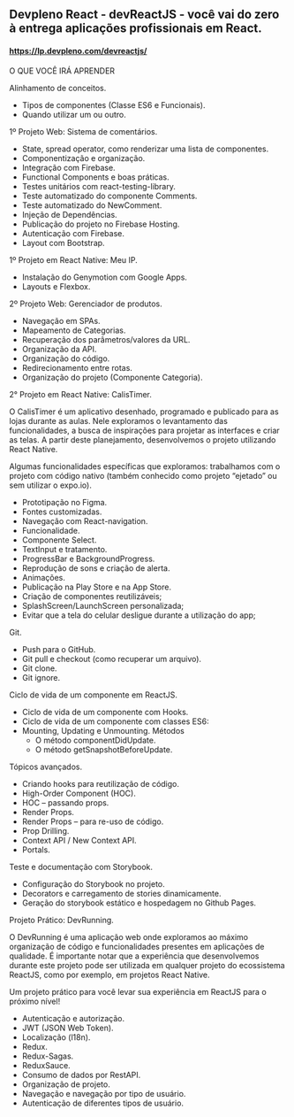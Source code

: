 ## Devpleno React - devReactJS - você vai do zero à entrega aplicações profissionais em React.
#### https://lp.devpleno.com/devreactjs/

O QUE VOCÊ IRÁ APRENDER

Alinhamento de conceitos.

  - Tipos de componentes (Classe ES6 e Funcionais).
  - Quando utilizar um ou outro.

1º Projeto Web: Sistema de comentários.

  - State, spread operator, como renderizar uma lista de componentes.
  - Componentização e organização.
  - Integração com Firebase.
  - Functional Components e boas práticas.
  - Testes unitários com react-testing-library.
  - Teste automatizado do componente Comments.
  - Teste automatizado do NewComment.
  - Injeção de Dependências.
  - Publicação do projeto no Firebase Hosting.
  - Autenticação com Firebase.
  - Layout com Bootstrap.

1º Projeto em React Native: Meu IP.

  - Instalação do Genymotion com Google Apps.
  - Layouts e Flexbox.

2º Projeto Web: Gerenciador de produtos.

  - Navegação em SPAs.
  - Mapeamento de Categorias. 
  - Recuperação dos parâmetros/valores da URL.
  - Organização da API.
  - Organização do código.
  - Redirecionamento entre rotas.
  - Organização do projeto (Componente Categoria).

2° Projeto em React Native: CalisTimer.

O CalisTimer é um aplicativo desenhado, programado e publicado para as lojas durante as aulas. Nele exploramos o levantamento das funcionalidades, a busca de inspirações para projetar as interfaces e criar as telas. A partir deste planejamento, desenvolvemos o projeto utilizando React Native.

Algumas funcionalidades específicas que exploramos: trabalhamos com o projeto com código nativo (também conhecido como projeto “ejetado” ou sem utilizar o expo.io). 


  - Prototipação no Figma.
  - Fontes customizadas.
  - Navegação com React-navigation.
  - Funcionalidade.
  - Componente Select.
  - TextInput e tratamento.
  - ProgressBar e BackgroundProgress.
  - Reprodução de sons e criação de alerta.
  - Animações.
  - Publicação na Play Store e na App Store.
  - Criação de componentes reutilizáveis;
  - SplashScreen/LaunchScreen personalizada;
  - Evitar que a tela do celular desligue durante a utilização do app;

Git.

  - Push para o GitHub.
  - Git pull e checkout (como recuperar um arquivo).
  - Git clone.
  - Git ignore.

Ciclo de vida de um componente em ReactJS.

  - Ciclo de vida de um componente com Hooks.
  - Ciclo de vida de um componente com classes ES6:
  - Mounting, Updating e Unmounting.
    Métodos
    - O método componentDidUpdate.
    - O método getSnapshotBeforeUpdate.

Tópicos avançados.

  - Criando hooks para reutilização de código.
  - High-Order Component (HOC).
  - HOC – passando props.
  - Render Props.
  - Render Props – para re-uso de código.
  - Prop Drilling.
  - Context API / New Context API.
  - Portals.

Teste e documentação com Storybook.

  - Configuração do Storybook no projeto.
  - Decorators e carregamento de stories dinamicamente.
  - Geração do storybook estático e hospedagem no Github Pages.

Projeto Prático: DevRunning.

O DevRunning é uma aplicação web onde exploramos ao máximo organização de código e funcionalidades presentes em aplicações de qualidade. É importante notar que a experiência que desenvolvemos durante este projeto pode ser utilizada em qualquer projeto do ecossistema ReactJS, como por exemplo, em projetos React Native.

Um projeto prático para você levar sua experiência em ReactJS para o próximo nível!


  - Autenticação e autorização.
  - JWT (JSON Web Token).
  - Localização (l18n).
  - Redux.
  - Redux-Sagas.
  - ReduxSauce.
  - Consumo de dados por RestAPI.
  - Organização de projeto.
  - Navegação e navegação por tipo de usuário. 
  - Autenticação de diferentes tipos de usuário. 

